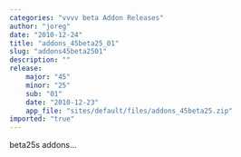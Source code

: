 ```yaml
---
categories: "vvvv beta Addon Releases"
author: "joreg"
date: "2010-12-24"
title: "addons_45beta25_01"
slug: "addons45beta2501"
description: ""
release: 
    major: "45"
    minor: "25"
    sub: "01"
    date: "2010-12-23"
    app_file: "sites/default/files/addons_45beta25.zip"
imported: "true"
---
```



beta25s addons...